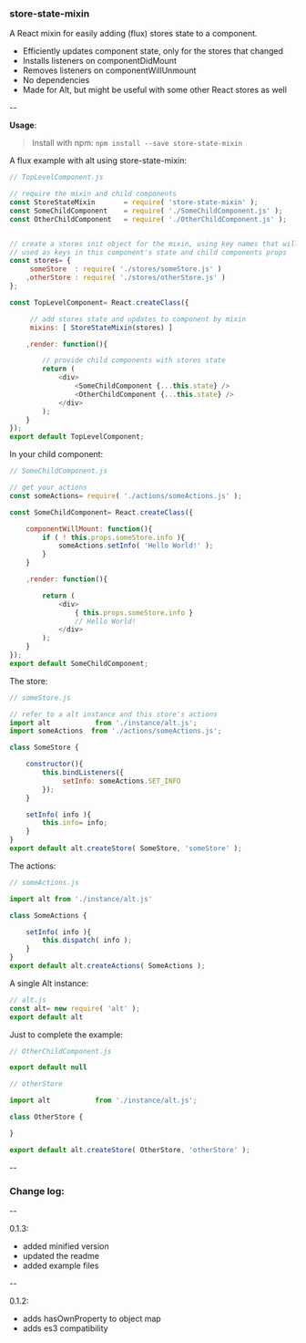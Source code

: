<h3>store-state-mixin</h3>



A React mixin for easily adding (flux) stores state to a component.

- Efficiently updates component state, only for the stores that changed
- Installs listeners on componentDidMount
- Removes listeners on componentWillUnmount
- No dependencies
- Made for Alt, but might be useful with some other React stores as well

--

**Usage**:


>Install with npm: `npm install --save store-state-mixin`


A flux example with alt using store-state-mixin:

```javascript
// TopLevelComponent.js

// require the mixin and child components
const StoreStateMixin		= require( 'store-state-mixin' );
const SomeChildComponent	= require( './SomeChildComponent.js' );
const OtherChildComponent	= require( './OtherChildComponent.js' );


// create a stores init object for the mixin, using key names that will be
// used as keys in this component's state and child components props
const stores= {
	 someStore	: require( './stores/someStore.js' )
	,otherStore	: require( './stores/otherStore.js' )
};

const TopLevelComponent= React.createClass({

	 // add stores state and updates to component by mixin
	 mixins: [ StoreStateMixin(stores) ]

	,render: function(){

		// provide child components with stores state
		return (
			<div>
				<SomeChildComponent {...this.state} />
				<OtherChildComponent {...this.state} />
			</div>
		);
	}
});
export default TopLevelComponent;
```

In your child component:

```javascript
// SomeChildComponent.js

// get your actions
const someActions= require( './actions/someActions.js' );

const SomeChildComponent= React.createClass({

	componentWillMount: function(){
		if ( ! this.props.someStore.info ){
			someActions.setInfo( 'Hello World!' );
		}
	}

	,render: function(){

		return (
			<div>
				{ this.props.someStore.info }
				// Hello World!
			</div>
		);
	}
});
export default SomeChildComponent;
```

The store:

```javascript
// someStore.js

// refer to a alt instance and this store's actions
import alt           from './instance/alt.js';
import someActions	from './actions/someActions.js';

class SomeStore {

	constructor(){
		this.bindListeners({
			 setInfo: someActions.SET_INFO
		});
	}

	setInfo( info ){
		this.info= info;
	}
}
export default alt.createStore( SomeStore, 'someStore' );
```

The actions:

```javascript
// someActions.js

import alt from './instance/alt.js'

class SomeActions {

	setInfo( info ){
		this.dispatch( info );
	}
}
export default alt.createActions( SomeActions );
```

A single Alt instance:

```javascript
// alt.js
const alt= new require( 'alt' );
export default alt
```

Just to complete the example:

```javascript
// OtherChildComponent.js

export default null
```

```javascript
// otherStore

import alt           from './instance/alt.js';

class OtherStore {

}

export default alt.createStore( OtherStore, 'otherStore' );
```
--
<h3>Change log:</h3>
--

<br/>

0.1.3:

- added minified version
- updated the readme
- added example files

--

0.1.2:

- adds hasOwnProperty to object map
- adds es3 compatibility
